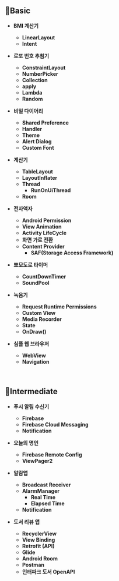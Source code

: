 ## 🥚Basic
- **BMI 계산기**
    - **LinearLayout**
    - **Intent**
    
- **로또 번호 추첨기**
    - **ConstraintLayout**
    - **NumberPicker**
    - **Collection**
    - **apply**
    - **Lambda**
    - **Random**
    
- **비밀 다이어리**
    - **Shared Preference**
    - **Handler**
    - **Theme**
    - **Alert Dialog**
    - **Custom Font**
    
- **계산기**
    - **TableLayout**
    - **LayoutInflater**
    - **Thread**
        - **RunOnUiThread**
    - **Room**
    
- **전자액자**
    - **Android Permission**
    - **View Animation**
    - **Activity LifeCycle**
    - **화면 가로 전환**
    - **Content Provider**
        - **SAF(Storage Access Framework)**
    
- **뽀모도로 타이머**
    - **CountDownTimer**
    - **SoundPool**
    
- **녹음기**
    - **Request Runtime Permissions**
    - **Custom View**
    - **Media Recorder**
    - **State**
    - **OnDraw()**
    
- **심플 웹 브라우저**
    - **WebView**
    - **Navigation**


<br/>

## 🐣Intermediate
- **푸시 알림 수신기**
    - **Firebase**
    - **Firebase Cloud Messaging**
    - **Notification**
    
- **오늘의 명언**
    - **Firebase Remote Config**
    - **ViewPager2**
    
- **알람앱**
    - **Broadcast Receiver**
    - **AlarmManager**
        - **Real Time**
        - **Elapsed Time**
    - **Notification**
    
- **도서 리뷰 앱**
    - **RecyclerView**
    - **View Binding**
    - **Retrofit (API)**
    - **Glide**
    - **Android Room**
    - **Postman**
    - **인터파크 도서 OpenAPI**
